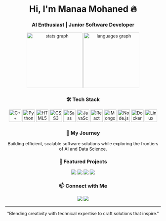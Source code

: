 <h1 align="center">Hi, I'm Manaa Mohaned 🔥</h1>
<h3 align="center">AI Enthusiast | Junior Software Developer</h3>

<div align="center">
  <img src="https://github-readme-stats.vercel.app/api?username=mohaneddz&show_icons=true&theme=radical&hide_border=true" height="180" alt="stats graph" />
  <img src="https://github-readme-stats.vercel.app/api/top-langs?username=mohaneddz&layout=compact&theme=radical&hide_border=true" height="180" alt="languages graph" />
</div>

<div align="center">
  <h3>🛠 Tech Stack</h3>
  <img src="https://cdn.jsdelivr.net/gh/devicons/devicon/icons/cplusplus/cplusplus-original.svg" height="40" alt="C++ logo" />
  <img src="https://cdn.jsdelivr.net/gh/devicons/devicon/icons/python/python-original.svg" height="40" alt="Python logo" />
  <img src="https://cdn.jsdelivr.net/gh/devicons/devicon/icons/html5/html5-original.svg" height="40" alt="HTML5 logo" />
  <img src="https://cdn.jsdelivr.net/gh/devicons/devicon/icons/css3/css3-original.svg" height="40" alt="CSS3 logo" />
  <img src="https://cdn.jsdelivr.net/gh/devicons/devicon/icons/sass/sass-original.svg" height="40" alt="Sass logo" />
  <img src="https://cdn.jsdelivr.net/gh/devicons/devicon/icons/javascript/javascript-original.svg" height="40" alt="JavaScript logo" />
  <img src="https://cdn.jsdelivr.net/gh/devicons/devicon/icons/react/react-original.svg" height="40" alt="React logo" />
  <img src="https://cdn.jsdelivr.net/gh/devicons/devicon/icons/mongodb/mongodb-original.svg" height="40" alt="MongoDB logo" />
  <img src="https://cdn.jsdelivr.net/gh/devicons/devicon/icons/nodejs/nodejs-original.svg" height="40" alt="Node.js logo" />
  <img src="https://cdn.jsdelivr.net/gh/devicons/devicon/icons/docker/docker-original.svg" height="40" alt="Docker logo" />
  <img src="https://cdn.jsdelivr.net/gh/devicons/devicon/icons/linux/linux-original.svg" height="40" alt="Linux logo" />
</div>

<div align="center">
  <h3>🚀 My Journey</h3>
  <p>Building efficient, scalable software solutions while exploring the frontiers of AI and Data Science.</p>
</div>

<div align="center">
  <h3>🌟 Featured Projects</h3>
  <a href="https://github.com/mohaneddz/Website-Git-Hub" target="_blank"><img src="https://img.shields.io/badge/-Project%20One-blue?style=for-the-badge" /></a>
  <a href="https://github.com/mohaneddz/School-Management-System" target="_blank"><img src="https://img.shields.io/badge/-Project%20Two-red?style=for-the-badge" /></a>
  <a href="https://github.com/mohaneddz/BreezePomodoro" target="_blank"><img src="https://img.shields.io/badge/-Project%20Three-blue?style=for-the-badge" /></a>
  <a href="https://github.com/mohaneddz/Scientific-Calculator-2.0" target="_blank"><img src="https://img.shields.io/badge/-Project%20Four-red?style=for-the-badge" /></a>
</div>

<div align="center">
  <h3>📫 Connect with Me</h3>
  <a href="https://www.linkedin.com/in/mohaned-manaa-491483295/" target="_blank"><img src="https://img.shields.io/badge/LinkedIn-0077B5?style=for-the-badge&logo=linkedin&logoColor=white" /></a>
<a href="mailto:mohaned.manaa.dev@gmail.com"><img src="https://img.shields.io/badge/Email-D14836?style=for-the-badge&logo=gmail&logoColor=white" /></a>
</div>

---

<p align="center">"Blending creativity with technical expertise to craft solutions that inspire."</p>
